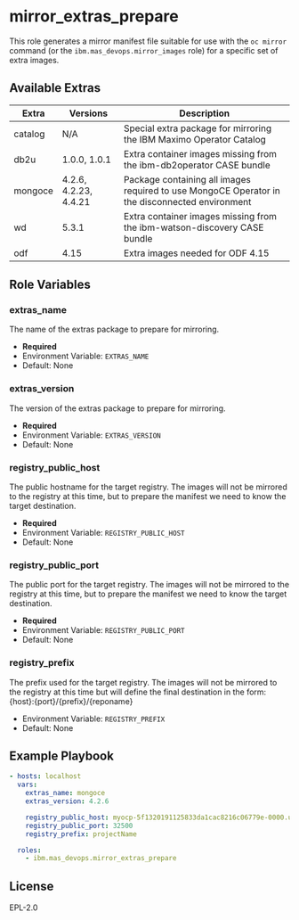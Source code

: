 mirror_extras_prepare
===============================================================================
This role generates a mirror manifest file suitable for use with the `oc mirror` command (or the `ibm.mas_devops.mirror_images` role) for a specific set of extra images.

Available Extras
-------------------------------------------------------------------------------

| Extra        | Versions     | Description                                                                                    |
| ------------ | ------------ | ---------------------------------------------------------------------------------------------- |
| catalog      | N/A          | Special extra package for mirroring the IBM Maximo Operator Catalog                            |
| db2u         | 1.0.0, 1.0.1 | Extra container images missing from the ibm-db2operator CASE bundle                            |
| mongoce      | 4.2.6, 4.2.23, 4.4.21 | Package containing all images required to use MongoCE Operator in the disconnected environment |
| wd           | 5.3.1        | Extra container images missing from the ibm-watson-discovery CASE bundle                       |
| odf          | 4.15         | Extra images needed for ODF 4.15                                                               |


Role Variables
-------------------------------------------------------------------------------
### extras_name
The name of the extras package to prepare for mirroring.

- **Required**
- Environment Variable: `EXTRAS_NAME`
- Default: None

### extras_version
The version of the extras package to prepare for mirroring.

- **Required**
- Environment Variable: `EXTRAS_VERSION`
- Default: None

### registry_public_host
The public hostname for the target registry.  The images will not be mirrored to the registry at this time, but to prepare the manifest we need to know the target destination.

- **Required**
- Environment Variable: `REGISTRY_PUBLIC_HOST`
- Default: None

### registry_public_port
The public port for the target registry.  The images will not be mirrored to the registry at this time, but to prepare the manifest we need to know the target destination.

- **Required**
- Environment Variable: `REGISTRY_PUBLIC_PORT`
- Default: None

### registry_prefix
The prefix used for the target registry.  The images will not be mirrored to the registry at this time but will define the final destination in the form: {host}:{port}/{prefix}/{reponame}

- Environment Variable: `REGISTRY_PREFIX`
- Default: None


Example Playbook
-------------------------------------------------------------------------------

```yaml
- hosts: localhost
  vars:
    extras_name: mongoce
    extras_version: 4.2.6

    registry_public_host: myocp-5f1320191125833da1cac8216c06779e-0000.us-south.containers.appdomain.cloud
    registry_public_port: 32500
    registry_prefix: projectName

  roles:
    - ibm.mas_devops.mirror_extras_prepare
```


License
-------
EPL-2.0
